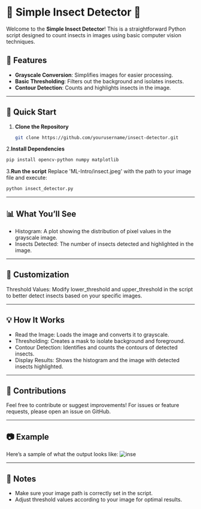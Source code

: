 # 🦗 **Simple Insect Detector** 🐜

Welcome to the **Simple Insect Detector**! This is a straightforward Python script designed to count insects in images using basic computer vision techniques.

## 🌟 **Features**

- **Grayscale Conversion**: Simplifies images for easier processing.
- **Basic Thresholding**: Filters out the background and isolates insects.
- **Contour Detection**: Counts and highlights insects in the image.
  
  
---

## 🚀 **Quick Start**

1. **Clone the Repository**

   ```bash
   git clone https://github.com/yourusername/insect-detector.git
   ```
2.**Install Dependencies**
   ```bash
   pip install opencv-python numpy matplotlib
```
3.**Run the script**
Replace 'ML-Intro/insect.jpeg' with the path to your image file and execute:
```bash
python insect_detector.py
```
---

## 📊 What You’ll See

- Histogram: A plot showing the distribution of pixel values in the grayscale image.
- Insects Detected: The number of insects detected and highlighted in the image.
---
## 🔧 Customization

Threshold Values: Modify lower_threshold and upper_threshold in the script to better detect insects based on your specific images.

---
## 💡 How It Works

- Read the Image: Loads the image and converts it to grayscale.
- Thresholding: Creates a mask to isolate background and foreground.
- Contour Detection: Identifies and counts the contours of detected insects.
- Display Results: Shows the histogram and the image with detected insects highlighted.
 ---
  
## 🤝 Contributions

Feel free to contribute or suggest improvements! For issues or feature requests, please open an issue on GitHub.

---

## 📷 Example


Here’s a sample of what the output looks like:
![inse](https://github.com/user-attachments/assets/e4c86efd-1bef-4b45-b54e-472289255a07)

---

## 📝 Notes

- Make sure your image path is correctly set in the script.
- Adjust threshold values according to your image for optimal results.




